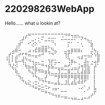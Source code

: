 # 220298263WebApp

Hello......
     what u lookin at?

⠀⠀⠀⠀⠀⠀⢀⣤⠤⠤⠤⠤⠤⠤⠤⠤⠤⠤⢤⣤⣀⣀⡀⠀⠀⠀⠀⠀⠀
⠀⠀⠀⠀⢀⡼⠋⠀⣀⠄⡂⠍⣀⣒⣒⠂⠀⠬⠤⠤⠬⠍⠉⠝⠲⣄⡀⠀⠀
⠀⠀⠀⢀⡾⠁⠀⠊⢔⠕⠈⣀⣀⡀⠈⠆⠀⠀⠀⡍⠁⠀⠁⢂⠀⠈⣷⠀⠀
⠀⠀⣠⣾⠥⠀⠀⣠⢠⣞⣿⣿⣿⣉⠳⣄⠀⠀⣀⣤⣶⣶⣶⡄⠀⠀⣘⢦⡀
⢀⡞⡍⣠⠞⢋⡛⠶⠤⣤⠴⠚⠀⠈⠙⠁⠀⠀⢹⡏⠁⠀⣀⣠⠤⢤⡕⠱⣷
⠘⡇⠇⣯⠤⢾⡙⠲⢤⣀⡀⠤⠀⢲⡖⣂⣀⠀⠀⢙⣶⣄⠈⠉⣸⡄⠠⣠⡿
⠀⠹⣜⡪⠀⠈⢷⣦⣬⣏⠉⠛⠲⣮⣧⣁⣀⣀⠶⠞⢁⣀⣨⢶⢿⣧⠉⡼⠁
⠀⠀⠈⢷⡀⠀⠀⠳⣌⡟⠻⠷⣶⣧⣀⣀⣹⣉⣉⣿⣉⣉⣇⣼⣾⣿⠀⡇⠀
⠀⠀⠀⠈⢳⡄⠀⠀⠘⠳⣄⡀⡼⠈⠉⠛⡿⠿⠿⡿⠿⣿⢿⣿⣿⡇⠀⡇⠀
⠀⠀⠀⠀⠀⠙⢦⣕⠠⣒⠌⡙⠓⠶⠤⣤⣧⣀⣸⣇⣴⣧⠾⠾⠋⠀⠀⡇⠀
⠀⠀⠀⠀⠀⠀⠀⠈⠙⠶⣭⣒⠩⠖⢠⣤⠄⠀⠀⠀⠀⠀⠠⠔⠁⡰⠀⣧⠀
⠀⠀⠀⠀⠀⠀⠀⠀⠀⠀⠀⠉⠛⠲⢤⣀⣀⠉⠉⠀⠀⠀⠀⠀⠁⠀⣠⠏⠀
⠀⠀⠀⠀⠀⠀⠀⠀⠀⠀⠀⠀⠀⠀⠀⠈⠉⠉⠛⠒⠲⠶⠤⠴⠒⠚⠁⠀⠀
